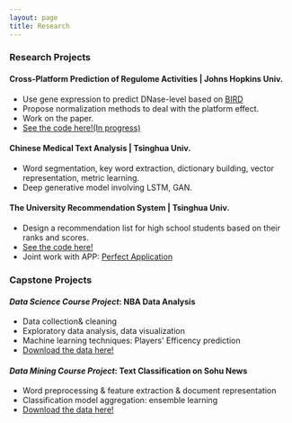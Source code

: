```yaml
---
layout: page
title: Research
---
```


### Research Projects
  
#### Cross-Platform Prediction of Regulome Activities | Johns Hopkins Univ.
- Use gene expression to predict DNase-level based on [BIRD](https://www.nature.com/articles/s41467-017-01188-x) 
- Propose normalization methods to deal with the platform effect.
- Work on the paper.
- [See the code here!(In progress)](https://github.com/stephlee3/Cross-Platform-Prediction-of-Regulome-Activities)
  
#### Chinese Medical Text Analysis | Tsinghua Univ.
- Word segmentation, key word extraction, dictionary building, vector representation, metric learning.
- Deep generative model involving LSTM, GAN.
  
#### The University Recommendation System | Tsinghua Univ.
- Design a recommendation list for high school students based on their ranks and scores.
- [See the code here!](https://bitbucket.org/stephlee3/2017-srt)
- Joint work with APP: [Perfect Application](https://www.wmzy.com/)

### Capstone Projects

#### _Data Science Course Project_: NBA Data Analysis
- Data collection& cleaning
- Exploratory data analysis, data visualization
- Machine learning techniques: Players' Efficency prediction
- [Download the data here!](http://www.espn.com/nba/statistics)

#### _Data Mining Course Project_: Text Classification on Sohu News
- Word preprocessing & feature extraction & document representation
- Classification model aggregation: ensemble learning
- [Download the data here!](http://www.sogou.com/labs/resource/cs.php)
